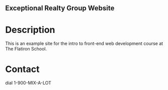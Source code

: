 Exceptional Realty Group Website
---

# Description

This is an example site for the intro to front-end web development course at The Flatiron School. 

# Contact

dial 1-900-MIX-A-LOT